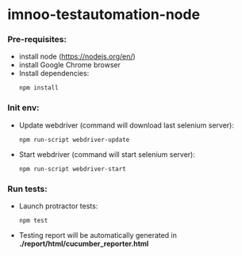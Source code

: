 # imnoo-testautomation-node

### Pre-requisites:
 
 - install node (https://nodejs.org/en/)
 - install Google Chrome browser
 - Install dependencies:
    ```
    npm install
    ``` 



### Init env:

 - Update webdriver (command will download last selenium server):
    ```
    npm run-script webdriver-update
    ```
 - Start webdriver (command will start selenium server):
    ```
    npm run-script webdriver-start
    ```

### Run tests:

-  Launch protractor tests:

    ```
    npm test
    ```

- Testing report will be automatically generated in **./report/html/cucumber_reporter.html**    

